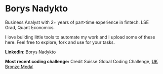 # Borys Nadykto

Business Analyst with 2+ years of part-time experience in fintech. LSE Grad, Quant Economics. 

I love building little tools to automate my work and I upload some of these here. Feel free to explore, fork and use for your tasks.

**LinkedIn**: [Borys Nadykto](http://linkedin.com/in/borys-nadykto)

**Most recent coding challenge:**
Credit Suisse Global Coding Challenge, [UK Bronze Medal](https://www.credit-suisse.com/pwp/hr/en/codingchallenge/#/home)
